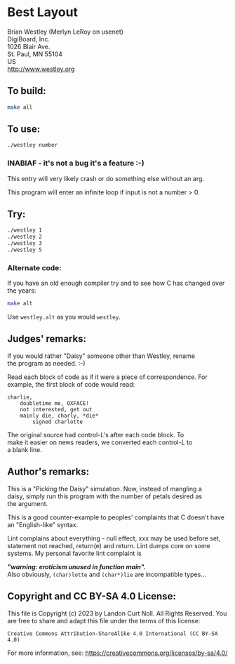 # Best Layout

Brian Westley (Merlyn LeRoy on usenet)\
DigiBoard, Inc.\
1026 Blair Ave.\
St. Paul, MN  55104\
US\
<http://www.westley.org>


## To build:

```sh
make all
```


## To use:

```sh
./westley number
```


### INABIAF - it's not a bug it's a feature :-)

This entry will very likely crash or do something else without an arg.

This program will enter an infinite loop if input is not a number > 0.


## Try:

```sh
./westley 1
./westley 2
./westley 3
./westley 5
```

### Alternate code:

If you have an old enough compiler try and to see how C has changed over the years:

```sh
make alt
```

Use `westley.alt` as you would `westley`.


## Judges' remarks:

If you would rather "Daisy" someone other than Westley, rename\
the program as needed.  :-)

Read each block of code as if it were a piece of correspondence.
For example, the first block of code would read:

```
charlie,
	doubletime me, OXFACE!
	not interested, get out
	mainly die, charly, *die*
		signed charlotte
```

The original source had control-L's after each code block.  To\
make it easier on news readers, we converted each control-L to\
a blank line.


## Author's remarks:

This is a "Picking the Daisy" simulation.  Now, instead of mangling a\
daisy, simply run this program with the number of petals desired as\
the argument.

This is a good counter-example to peoples' complaints that C doesn't
have an "English-like" syntax.

Lint complains about everything - null effect, xxx may be used before
set, statement not reached, return(e) and return.  Lint dumps core
on some systems.  My personal favorite lint complaint is

**_"warning: eroticism unused in function main"._**
\
Also obviously, `(char)lotte` and `(char*)lie` are incompatible types...


## Copyright and CC BY-SA 4.0 License:

This file is Copyright (c) 2023 by Landon Curt Noll.  All Rights Reserved.
You are free to share and adapt this file under the terms of this license:

    Creative Commons Attribution-ShareAlike 4.0 International (CC BY-SA 4.0)

For more information, see: https://creativecommons.org/licenses/by-sa/4.0/
